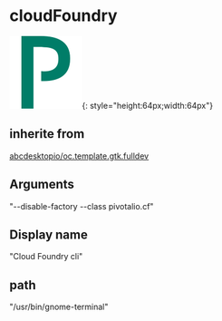 # cloudFoundry
![pivotalio-icon.svg](/applications/icons/pivotalio-icon.svg){: style="height:64px;width:64px"}
## inherite from
[abcdesktopio/oc.template.gtk.fulldev](abcdesktopio/oc.template.gtk.fulldev.md)
## Arguments
"--disable-factory --class pivotalio.cf"
## Display name
"Cloud Foundry cli"
## path
"/usr/bin/gnome-terminal"
